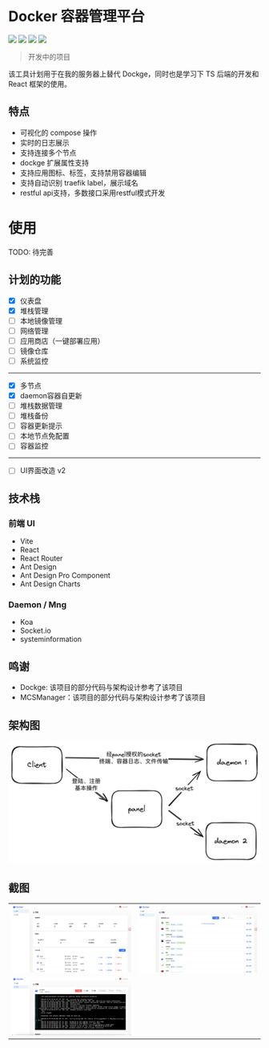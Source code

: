 # Docker 容器管理平台

![](https://img.shields.io/badge/状态-🧪%20实验性-red.svg)
![](https://img.shields.io/badge/启动时间-2024/6/7-green.svg)
![](https://img.shields.io/badge/优先级-MID-blue.svg)
![](https://img.shields.io/badge/版本-v1.0.0-yellow.svg)

> 开发中的项目

该工具计划用于在我的服务器上替代 Dockge，同时也是学习下 TS 后端的开发和 React 框架的使用。

## 特点

- 可视化的 compose 操作
- 实时的日志展示
- 支持连接多个节点
- dockge 扩展属性支持
- 支持应用图标、标签，支持禁用容器编辑
- 支持自动识别 traefik label，展示域名
- restful api支持，多数接口采用restful模式开发

# 使用

TODO: 待完善

## 计划的功能

- [x] 仪表盘
- [x] 堆栈管理
- [ ] 本地镜像管理
- [ ] 网络管理
- [ ] 应用商店（一键部署应用）
- [ ] 镜像仓库
- [ ] 系统监控

---

- [x] 多节点
- [x] daemon容器自更新
- [ ] 堆栈数据管理
- [ ] 堆栈备份
- [ ] 容器更新提示
- [ ] 本地节点免配置
- [ ] 容器监控

---

- [ ] UI界面改造 v2

## 技术栈

### 前端 UI

- Vite
- React
- React Router
- Ant Design
- Ant Design Pro Component
- Ant Design Charts

### Daemon / Mng

- Koa
- Socket.io
- systeminformation

## 鸣谢

- Dockge: 该项目的部分代码与架构设计参考了该项目
- MCSManager：该项目的部分代码与架构设计参考了该项目

## 架构图

![Architecture](./docs/architecture.png)

## 截图



<table>
<tr>
<td><img src="docs/home.png" alt="Home"></td>
<td><img src="docs/stacks.png" alt="Stack"></td>
</tr>
<tr>
<td><img src="docs/compose.png" alt="Compose"></td>
<td></td>
</tr>
</table>